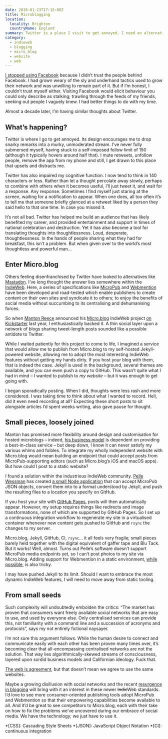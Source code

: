 ```yaml
---
date: 2018-01-23T17:15:00Z
title: Microblogging
location:
  locality: Brighton
  countryName: England
summary: Twitter is a place I visit to get annoyed. I need an alternative. That alternative could be my very own website.
category:
  - indieweb
  - blogging
  - micro_blog
  - website
  - web
---
```


[I stopped using Facebook][1] because I didn’t trust the people behind Facebook. I had grown weary of the sly and underhand tactics used to grow their network and was unwilling to remain part of it. But if I’m honest, I couldn’t trust myself either. Visiting Facebook would elicit behaviour you could only describe as stalking; trawling through the feeds of my friends, seeking out people I vaguely knew. I had better things to do with my time.

Almost a decade later, I’m having similar thoughts about Twitter.

## What’s happening?

Twitter is where I go to get annoyed. Its design encourages me to drop snarky remarks into a murky, unmoderated stream. I’ve never fully submersed myself, having stuck to a self-imposed follow limit of 150 (although it typically hovers around half that). I mute retweets, unfollow people, remove the app from my phone and still, I get drawn to this place that upsets and distracts me.

Twitter has also impaired my cognitive function. I now tend to think in 140 characters or less. Rather than let a thought percolate away slowly, perhaps to combine with others when it becomes useful, I’ll just tweet it, and wait for a response. Any response. Sometimes I find myself just staring at the screen, waiting for a notification to appear. When one does, all too often it’s to tell me that someone briefly glanced at a retweet liked by a person they said hello to that one time. In case you missed it.

It’s not all bad. Twitter has helped me build an audience that has likely benefited my career, and provided entertainment and support in times of national celebration and destruction. Yet it has also become a tool for translating thoughts into thoughtlessness. Loud, desperate, thoughtlessness. In the hands of people sharing what they had for breakfast, this isn’t a problem. But when given over to the world’s most thoughtless and powerful man…

## Enter Micro.blog

Others feeling disenfranchised by Twitter have looked to alternatives like [Mastadon][2]. I’ve long thought the answer lies somewhere within the [IndieWeb][3]. Here, a series of specifications like [MicroPub][4] and [Webmention][5] have been developed and road-tested which enable publishers to create content on their own sites and syndicate it to others; to enjoy the benefits of social media without succumbing to its centralising and dehumanising forces.

So when [Manton Reece][6] announced his [Micro.blog][7] IndieWeb project [on Kickstarter][8] last year, I enthusiastically backed it. A thin social layer upon a network of blogs sharing tweet-length posts sounded like a possible antidote to Twitter.

While I waited patiently for this project to come to life, I imagined a service that would allow me to publish from Micro.blog to my self-hosted Jekyll-powered website, allowing me to adopt the most interesting IndieWeb features without getting my hands dirty. If you host your blog with them, that is indeed the case. Jekyll is used in the background, several themes are available, and you can even push a copy to GitHub. This wasn’t quite what I had in mind – I wanted to publish to _my website_ – but it was enough to get going with.

I began sporadically posting. When I did, thoughts were less rash and more considered. I was taking time to think about what I wanted to record. Hell, did it even need recording at all? Expecting these short posts to sit alongside articles I’d spent weeks writing, also gave pause for thought.

## Small pieces, loosely joined

Manton has promised more flexibility around design and customisation for hosted microblogs – indeed, [his business model][9] is dependent on providing a best-in-class service – but deep down, I know it can never satisfy my various whims and foibles. To integrate my wholly independent website with Micro.blog would mean building an endpoint that could accept posts from MicroPub-supporting editors (such as Micro.blog’s iOS and macOS apps). But how could I post to a static website?

I found a solution within the industrious IndieWeb community. [Pelle Wessman][10] has created [a small Node application][11] that can accept MicroPub JSON objects, convert them into to a format understood by Jekyll, and push the resulting files to a location you specify on GitHub.

If you host your site with [GitHub Pages][12], posts will then automatically appear. However, my setup requires things like redirects and image transformations, none of which are supported by GitHub Pages. So I set up a continuous integration workflow to regenerate my site in a virtualised container whenever new content gets pushed to GitHub and `rsync` the changes to my server.

Micro.blog, Jekyll, GitHub, CI, `rsync`… it all feels very fragile; small pieces barely held together with the digital equivalent of gaffer tape and Blu Tack. But it works! Well, almost. Turns out Pelle’s software doesn’t support MicroPub media endpoints yet, so I can’t post photos to my site via Micro.blog. Adding support for Webmention in a static environment, [while possible][13], is also tricky.

I may have pushed Jekyll to its limit. Should I want to embrace the most dynamic IndieWeb features, I will need to move away from static tooling.

## From small seeds

Such complexity will undoubtedly embolden the critics: “The market has proven that consumers want freely available social networks that are easy to use, and used by everyone else. Only centralised services can provide this, not familiarity with a command line and a succession of acronyms and protocols”, says my not entirely fictional naysayer.

I’m not sure this argument follows. While the human desire to connect and communicate easily with each other has been proven many times over, it’s becoming clear that all-encompassing centralised networks are not the solution. That way lies algorithmically-skewed streams of consciousness, layered upon sordid business models and Californian ideology. Fuck that.

[The web is agreement][14], but that doesn’t mean we agree to use the same websites.

Maybe a growing disillusion with social networks and the recent [resurgence in blogging][15] will bring with it an interest in these newer ~~Indie~~Web standards. I’d love to see more consumer-oriented publishing tools adopt MicroPub and Webmention so that their empowering capabilities become available to all. And it’d be great to see competitors to Micro.blog, each with their take on how to fix the problems we’ve uncovered during our embrace of social media. We have the technology; we just have to use it.

[1]: /2010/298/a1/purge/#on-leaving-facebook-march-2009
[2]: https://joinmastodon.org
[3]: https://indieweb.org
[4]: https://www.w3.org/TR/micropub/
[5]: https://www.w3.org/TR/webmention/
[6]: https://manton.org
[7]: https://micro.blog
[8]: https://www.kickstarter.com/projects/manton/indie-microblogging-owning-your-short-form-writing
[9]: http://cdevroe.com/2018/01/19/interview-manton/
[10]: https://voxpelli.com
[11]: https://github.com/voxpelli/webpage-micropub-to-github
[12]: https://pages.github.com
[13]: https://github.com/aarongustafson/jekyll-webmention_io
[14]: https://www.flickr.com/photos/psd/1805709102/
[15]: https://ia.net/topics/web-trend-map-2018/

*[CSS]: Cascading Style Sheets
*[JSON]: JavaScript Object Notation
*[CI]: continuous integration
